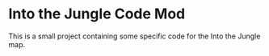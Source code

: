 # Into the Jungle Code Mod

This is a small project containing some specific code for the Into the Jungle map.
